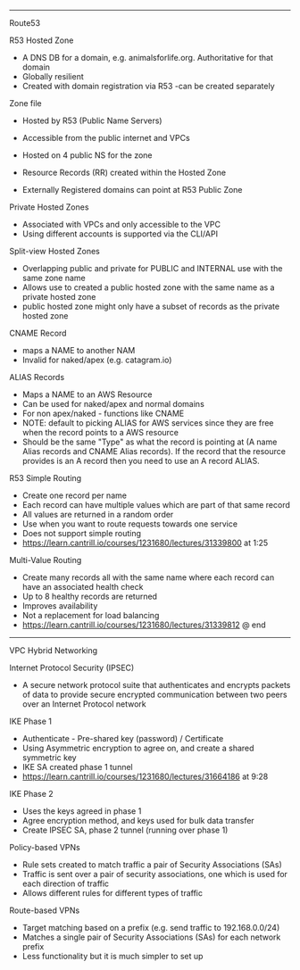 
---
Route53

R53 Hosted Zone
- A DNS DB for a domain, e.g. animalsforlife.org. Authoritative for that domain
- Globally resilient
- Created with domain registration via R53 -can be created separately

Zone file
- Hosted by R53 (Public Name Servers)
- Accessible from the public internet and VPCs
- Hosted on 4 public NS for the zone

- Resource Records (RR) created within the Hosted Zone
- Externally Registered domains can point at R53 Public Zone

Private Hosted Zones
- Associated with VPCs and only accessible to the VPC
- Using different accounts is supported via the CLI/API


Split-view Hosted Zones
- Overlapping public and private for PUBLIC and INTERNAL use with the same zone name
- Allows use to created a public hosted zone with the same name as a private hosted zone
- public hosted zone might only have a subset of records as the private hosted zone


CNAME Record
- maps a NAME to another NAM
- Invalid for naked/apex (e.g. catagram.io)

ALIAS Records
- Maps a NAME to an AWS Resource
- Can be used for naked/apex and normal domains
- For non apex/naked - functions like CNAME
- NOTE: default to picking ALIAS for AWS services since they are free when the record points to a AWS resource
- Should be the same "Type" as what the record is pointing at (A name Alias records and CNAME Alias records). If the record that the resource provides is an A record then you need to use an A record ALIAS.


R53 Simple Routing
- Create one record per name
- Each record can have multiple values which are part of that same record
- All values are returned in a random order
- Use when you want to route requests towards one service
- Does not support simple routing
- https://learn.cantrill.io/courses/1231680/lectures/31339800 at 1:25


Multi-Value Routing
- Create many records all with the same name where each record can have an associated health check
- Up to 8 healthy records are returned
- Improves availability
- Not a replacement for load balancing
- https://learn.cantrill.io/courses/1231680/lectures/31339812 @ end


---

VPC Hybrid Networking

Internet Protocol Security (IPSEC)
- A secure network protocol suite that authenticates and encrypts packets of data to provide secure encrypted communication between two peers over an Internet Protocol network

IKE Phase 1
- Authenticate - Pre-shared key (password) / Certificate
- Using Asymmetric encryption to agree on, and create a shared symmetric key
- IKE SA created phase 1 tunnel
- https://learn.cantrill.io/courses/1231680/lectures/31664186 at 9:28

IKE Phase 2
- Uses the keys agreed in phase 1
- Agree encryption method, and keys used for bulk data transfer
- Create IPSEC SA, phase 2 tunnel (running over phase 1)

Policy-based VPNs
- Rule sets created to match traffic a pair of Security Associations (SAs)
- Traffic is sent over a pair of security associations, one which is used for each direction of traffic
- Allows different rules for different types of traffic

Route-based VPNs
- Target matching based on a prefix (e.g. send traffic to 192.168.0.0/24)
- Matches a single pair of Security Associations (SAs) for each network prefix
- Less functionality but it is much simpler to set up